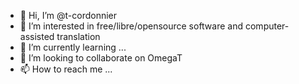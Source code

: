 - 👋 Hi, I’m @t-cordonnier
- 👀 I’m interested in free/libre/opensource software and computer-assisted translation
- 🌱 I’m currently learning ...
- 💞️ I’m looking to collaborate on OmegaT
- 📫 How to reach me ...

<!---
t-cordonnier/t-cordonnier is a ✨ special ✨ repository because its `README.md` (this file) appears on your GitHub profile.
You can click the Preview link to take a look at your changes.
--->
